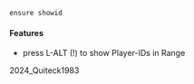 
```
ensure showid
```

#### Features
- press L-ALT (!) to show Player-IDs in Range

2024_Quiteck1983

